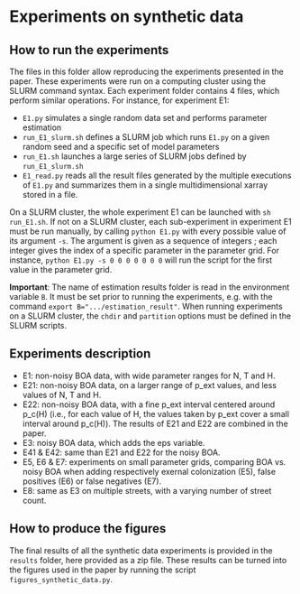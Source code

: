 # Experiments on synthetic data

## How to run the experiments

The files in this folder allow reproducing the experiments presented in the paper. These experiments were run on a computing cluster using the SLURM command syntax. Each experiment folder contains 4 files, which perform similar operations. For instance, for experiment E1:

- `E1.py` simulates a single random data set and performs parameter estimation
- `run_E1_slurm.sh` defines a SLURM job which runs `E1.py` on a given random seed and a specific set of model parameters
- `run_E1.sh` launches a large series of SLURM jobs defined by `run_E1_slurm.sh`
- `E1_read.py` reads all the result files generated by the multiple executions of `E1.py` and summarizes them in a single multidimensional xarray stored in a file.

On a SLURM cluster, the whole experiment E1 can be launched with `sh run_E1.sh`. If not on a SLURM cluster, each sub-experiment in experiment E1 must be run manually, by calling `python E1.py` with every possible value of its argument `-s`. The argument is given as a sequence of integers ; each integer gives the index of a specific parameter in the parameter grid. For instance, `python E1.py -s 0 0 0 0 0 0 0` will run the script for the first value in the parameter grid.

**Important**: The name of estimation results folder is read in the environment variable `B`. It must be set prior to running the experiments, e.g. with the command `export B=".../estimation_result"`. When running experiments on a SLURM cluster, the `chdir` and `partition` options must be defined in the SLURM scripts.

## Experiments description

- E1: non-noisy BOA data, with wide parameter ranges for N, T and H.
- E21: non-noisy BOA data, on a larger range of p_ext values, and less values of N, T and H.
- E22: non-noisy BOA data, with a fine p_ext interval centered around p_c(H) (i.e., for each value of H, the values taken by p_ext cover a small interval around p_c(H)). The results of E21 and E22 are combined in the paper.
- E3: noisy BOA data, which adds the eps variable.
- E41 & E42: same than E21 and E22 for the noisy BOA.
- E5, E6 & E7: experiments on small parameter grids, comparing BOA vs. noisy BOA when adding respectively exernal colonization (E5), false positives (E6) or false negatives (E7).
- E8: same as E3 on multiple streets, with a varying number of street count.

## How to produce the figures

The final results of all the synthetic data experiments is provided in the `results` folder, here provided as a zip file. These results can be turned into the figures used in the paper by running the script `figures_synthetic_data.py`.